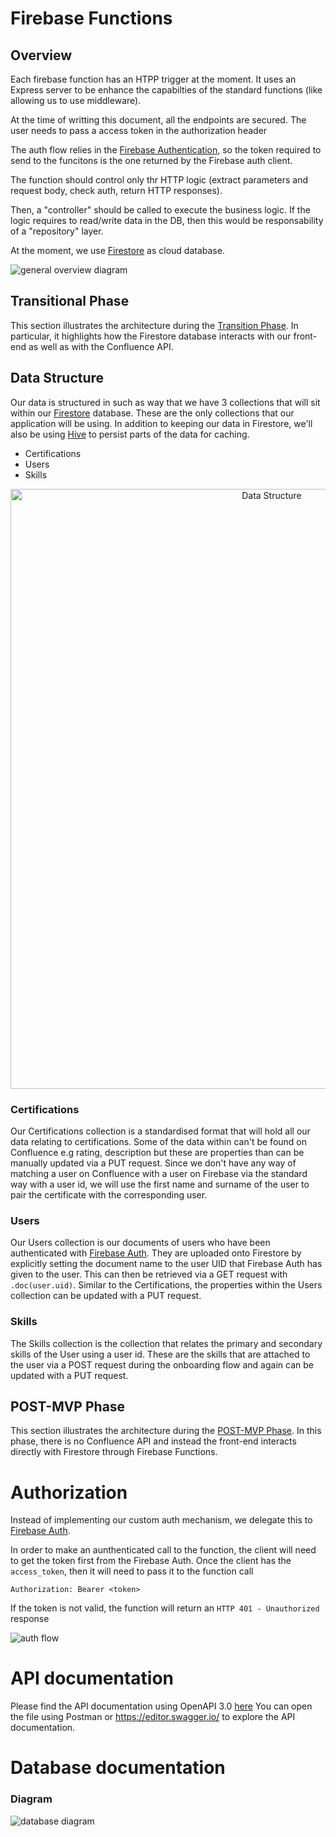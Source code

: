 # Firebase Functions

## Overview

Each firebase function has an HTPP trigger at the moment. It uses an Express server to be enhance the capabilties of the standard functions (like allowing us to use middleware).

At the time of writting this document, all the endpoints are secured. The user needs to pass a access token in the authorization header

The auth flow relies in the [Firebase Authentication](https://firebase.google.com/docs/auth), so the token required to send to the funcitons is the one returned by the Firebase auth client.

The function should control only thr HTTP logic (extract parameters and request body, check auth, return HTTP responses).

Then, a "controller" should be called to execute the business logic. If the logic requires to read/write data in the DB, then this would be responsability of a "repository" layer.

At the moment, we use [Firestore](https://firebase.google.com/docs/firestore) as cloud database.

![general overview diagram](documentation/overview.png)

## Transitional Phase

This section illustrates the architecture during the [Transition Phase](https://ilabs-capco.atlassian.net/wiki/spaces/BPG/pages/2610627123/Flutter+Confluence#Transitional). In particular, it highlights how the Firestore database interacts with our front-end as well as with the Confluence API.

## Data Structure

Our data is structured in such as way that we have 3 collections that will sit within our [Firestore](https://firebase.google.com/docs/firestore) database. These are the only collections that our application will be using. In addition to keeping our data in Firestore, we'll also be using [Hive](https://docs.hivedb.dev/) to persist parts of the data for caching.

- Certifications
- Users
- Skills

<p align="center">
    <img src="documentation/data_structure_diagram.png" alt="Data Structure" width="820" height="960">
  </a>

### Certifications

Our Certifications collection is a standardised format that will hold all our data relating to certifications. Some of the data within can't be found on Confluence e.g rating, description but these are properties than can be manually updated via a PUT request. Since we don't have any way of matching a user on Confluence with a user on Firebase via the standard way with a user id, we will use the first name and surname of the user to pair the certificate with the corresponding user.

### Users

Our Users collection is our documents of users who have been authenticated with [Firebase Auth](https://firebase.google.com/docs/auth). They are uploaded onto Firestore by explicitly setting the document name to the user UID that Firebase Auth has given to the user. This can then be retrieved via a GET request with `.doc(user.uid)`. Similar to the Certifications, the properties within the Users collection can be updated with a PUT request.

### Skills

The Skills collection is the collection that relates the primary and secondary skills of the User using a user id. These are the skills that are attached to the user via a POST request during the onboarding flow and again can be updated with a PUT request.

## POST-MVP Phase

This section illustrates the architecture during the [POST-MVP Phase](https://ilabs-capco.atlassian.net/wiki/spaces/BPG/pages/2610627123/Flutter+Confluence#Post-MVP). In this phase, there is no Confluence API and instead the front-end interacts directly with Firestore through Firebase Functions.

# Authorization

Instead of implementing our custom auth mechanism, we delegate this to [Firebase Auth](https://firebase.google.com/docs/auth).

In order to make an aunthenticated call to the function, the client will need to get the token first from the Firebase Auth. Once the client has the `access_token`, then it will need to pass it to the function call

```
Authorization: Bearer <token>
```

If the token is not valid, the function will return an `HTTP 401 - Unauthorized` response

![auth flow](documentation/auth-flow.png)

# API documentation

Please find the API documentation using OpenAPI 3.0 [here](documentation/api_schema.yml)
You can open the file using Postman or https://editor.swagger.io/ to explore the API documentation.

# Database documentation

### Diagram

![database diagram](documentation/database.png)
